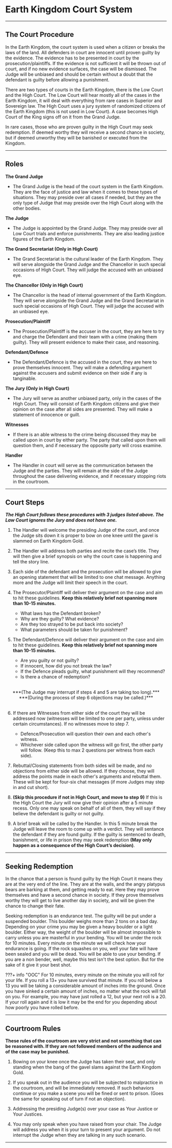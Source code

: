 # Earth Kingdom Court System
* * *

## The Court Procedure

In the Earth Kingdom, the court system is used when a citizen or breaks the laws of the land. All defenders in court are innocent until proven guilty by the evidence. The evidence has to be presented in court by the prosecution/plaintiffs. If the evidence is not sufficient it will be thrown out of court, and if no new evidence surfaces, the case will be dismissed. The Judge will be unbiased and should be certain without a doubt that the defendant is guilty before allowing a punishment. 

There are two types of courts in the Earth Kingdom, there is the Low Court and the High Court. The Low Court will hear mostly all of the cases in the Earth Kingdom, it will deal with everything from rare cases in Superior and Sovereign law. The High Court uses a jury system of randomized citizens of the Earth Kingdom (this is not used in Low Court). A case becomes High Court of the King signs off on it from the Grand Judge.

In rare cases, those who are proven guilty in the High Court may seek redemption. If deemed worthy they will receive a second chance in society, but if deemed unworthy they will be banished or executed from the Kingdom. 
* * *

## Roles

**The Grand Judge**

- The Grand Judge is the head of the court system in the Earth Kingdom. They are the face of justice and law when it comes to these types of situations. They may preside over all cases if needed, but they are the only type of Judge that may preside over the High Court along with the other bodies.

**The Judge**

- The Judge is appointed by the Grand Judge. They may preside over all Low Court trials and enforce punishments. They are also leading justice figures of the Earth Kingdom.

**The Grand Secretariat (Only in High Court)**

- The Grand Secretariat is the cultural leader of the Earth Kingdom. They will serve alongside the Grand Judge and the Chancellor in such special occasions of High Court. They will judge the accused with an unbiased eye.

**The Chancellor (Only in High Court)**

- The Chancellor is the head of internal government of the Earth Kingdom. They will serve alongside the Grand Judge and the Grand Secretariat in such special occasions of High Court. They will judge the accused with an unbiased eye.

**Prosecution/Plaintiff**

- The Prosecution/Plaintiff is the accuser in the court, they are here to try and charge the Defendant and their team with a crime (making them guilty). They will present evidence to make their case, and reasoning.

**Defendant/Defence**

- The Defendant/Defence is the accused in the court, they are here to prove themselves innocent. They will make a defending argument against the accusers and submit evidence on their side if any is tanginable.

**The Jury (Only in High Court)**

- The Jury will serve as another unbiased party, only in the cases of the High Court. They will consist of Earth Kingdom citizens and give their opinion on the case after all sides are presented. They will make a statement of innocence or guilt.

**Witnesses**

- If there is an able witness to the crime being discussed they may be called upon in court by either party. The party that called upon them will question them, and if necessary the opposite party will cross examine.

**Handler**
- The Handler in court will serve as the communication between the Judge and the parties. They will remain at the side of the Judge throughout the case delivering evidence, and if necessary stopping riots in the courtroom.
* * *

## Court Steps 

***The High Court follows these procedures with 3 judges listed above. The Law Court ignores the Jury and does not have one.***

1. The Handler will welcome the presiding Judge of the court, and once the Judge sits down it is proper to bow on one knee until the gavel is slammed on Earth Kingdom Gold. 

2. The Handler will address both parties and recite the case’s title. They will then give a brief synopsis on why the court case is happening and tell the story line. 

3. Each side of the defendant and the prosecution will be allowed to give an opening statement that will be limited to one chat message. Anything more and the Judge will limit their speech in the court. 

4. The Prosecutor/Plaintiff will deliver their argument on the case and aim to hit these guidelines. **Keep this relatively brief not spanning more than 10-15 minutes.**

    - What laws has the Defendant broken?
    - Why are they guilty? What evidence?
    - Are they too strayed to be put back into society?
    - What parameters should be taken for punishment?

5. The Defendant/Defence will deliver their argument on the case and aim to hit these guidelines. **Keep this relatively brief not spanning more than 10-15 minutes.**

    - Are you guilty or not guilty?
    - If innocent, how did you not break the law?
    - If the Defence pleads guilty, what punishment will they recommend?
    - Is there a chance of redemption?<br>
    <br>
<center>***(The Judge may interrupt if steps 4 and 5 are taking too long).***</center>
<center>***(During the process of step 6 objections may be called.)***</center>
    <br>

6. If there are Witnesses from either side of the court they will be addressed now (witnesses will be limited to one per party, unless under certain circumstances). If no witnesses move to step 7.

    - Defence/Prosecution will question their own and each other's witness.
    - Whichever side called upon the witness will go first, the other party will follow. (Keep this to max 2 questions per witness from each side).

7. Rebuttal/Closing statements from both sides will be made, and no objections from either side will be allowed. If they choose, they will address the points made in each other's arguments and rebuttal them. These will be kept for four-six chat messages (if more Judges may step in and cut short).

8. **(Skip this procedure if not in High Court, and move to step 9)** If this is the High Court the Jury will now give their opinion after a 5 minute recess. Only one may speak on behalf of all of them, they will say if they believe the defendant is guilty or not guilty. 

9. A brief break will be called by the Handler. In this 5 minute break the Judge will leave the room to come up with a verdict. They will sentance the defendant if they are found guilty. If the guilty is sentenced to death, banishment, or life in prison they may seek redemption **(May only happen as a consequence of the High Court’s decision)**. 
* * *

## Seeking Redemption

In the chance that a person is found guilty by the High Court it means they are at the very end of the line. They are at the walls, and the angry platypus bears are barking at them, and getting ready to eat. Here they may prove themselves and have a second chance in society. If they prove themselves worthy they will get to live another day in society, and will be given the chance to change their fate. 

Seeking redemption is an endurance test. The guilty will be put under a suspended boulder. This boulder weighs more than 2 tons on a bad day. Depending on your crime you may be given a heavy boulder or a light boulder. Either way, the weight of the boulder will be almost impossible to carry unless you are masterful in your bending. You will be under the rock for 10 minutes. Every minute on the minute we will check how your endurance is going. If the rock squashes on you, well your fate will have been sealed and you will be dead. You will be able to use your bending. If you are a non bender, well, maybe this test isn't the best option. But for the sake of it give it your best shot. 

???+ info "OOC"
    For 10 minutes, every minute on the minute you will roll for your life. If you roll a 13+ you have survived that minute. If you roll below a 13 you will be taking a considerable amount of inches into the ground. Once you have sinked a certain amount of inches, no matter what the rock will fall on you. For example, you may have just rolled a 12, but your next roll is a 20. If your roll again and it is low it may be the end for you depending about how poorly you have rolled before. 
* * *

## Courtroom Rules

**These rules of the courtroom are very strict and not something that can be reasoned with. If they are not followed members of the audience and of the case may be punished.**

1. Bowing on your knee once the Judge has taken their seat, and only standing when the bang of the gavel slams against the Earth Kingdom Gold. 

2. If you speak out in the audience you will be subjected to malpractice in the courtroom, and will be immediately removed. If such behaviors continue or you make a scene you will be fined or sent to prison. (Goes the same for speaking out of turn if not an objection).

3. Addressing the presiding Judge(s) over your case as Your Justice or Your Justices. 

4. You may only speak when you have raised from your chair. The Judge will address you when it is your turn to present your argument. Do not interrupt the Judge when they are talking in any such scenario.
* * *